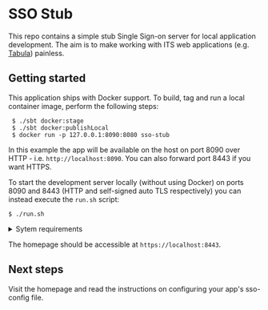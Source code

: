 # SSO Stub

This repo contains a simple stub Single Sign-on server for local application development. The aim is to make working with
ITS web applications (e.g. [Tabula](https://github.com/UniversityofWarwick/tabula)) painless.

## Getting started

This application ships with Docker support. To build, tag and run a local container image, perform the following steps:

```
 $ ./sbt docker:stage
 $ ./sbt docker:publishLocal
 $ docker run -p 127.0.0.1:8090:8080 sso-stub
```

In this example the app will be available on the host on port 8090 over HTTP - i.e. `http://localhost:8090`. You can also forward port 8443 if you want HTTPS.

To start the development server locally (without using Docker) on ports 8090 and 8443 (HTTP and self-signed auto TLS respectively) you can instead execute the `run.sh` script:

```
$ ./run.sh
```

<details>
<summary>Sytem requirements</summary>
Pre-requisites: working NPM and node (LTS is fine)

Supported platforms: macOS, Linux

</details>

The homepage should be accessible at `https://localhost:8443`.

Next steps
----------

Visit the homepage and read the instructions on configuring your app's sso-config file.